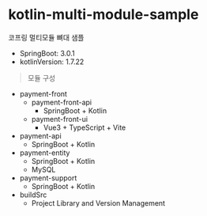 # kotlin-multi-module-sample
코프링 멀티모듈 뼈대 샘플

- SpringBoot: 3.0.1
- kotlinVersion: 1.7.22

> 모듈 구성

- payment-front
  - payment-front-api
    - SpringBoot + Kotlin
  - payment-front-ui
    - Vue3 + TypeScript + Vite
- payment-api
  - SpringBoot + Kotlin
- payment-entity
  - SpringBoot + Kotlin
  - MySQL
- payment-support
  - SpringBoot + Kotlin
- buildSrc
  - Project Library and Version Management
